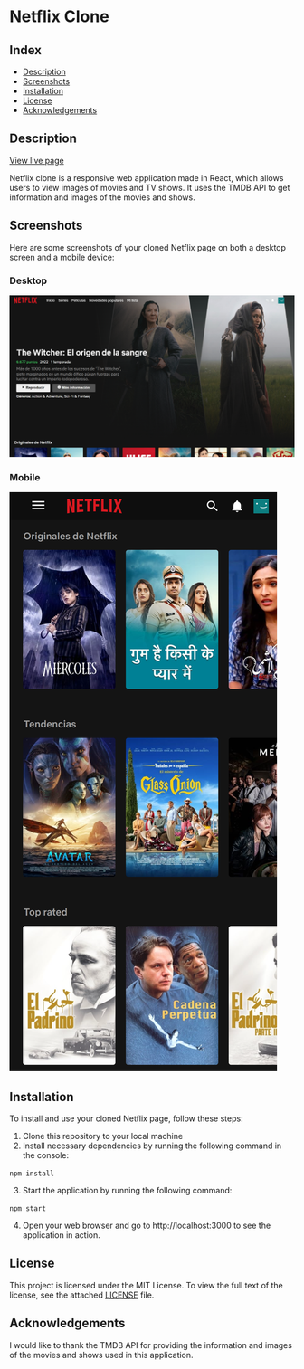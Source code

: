 # Netflix Clone

## Index

- [Description](#description)
- [Screenshots](#screenshots)
- [Installation](#installation)
- [License](#license)
- [Acknowledgements](#acknowledgements)

## Description

[View live page](https://whoknowsi.github.io/netflixclone/)

Netflix clone is a responsive web application made in React, which allows users to view images of movies and TV shows. It uses the TMDB API to get information and images of the movies and shows.

## Screenshots

Here are some screenshots of your cloned Netflix page on both a desktop screen and a mobile device:

### Desktop

![Desktop screenshot](/screenshots/desktop.png)

### Mobile

![Mobile screenshot](/screenshots/mobile.png)

## Installation

To install and use your cloned Netflix page, follow these steps:

1. Clone this repository to your local machine
2. Install necessary dependencies by running the following command in the console:

`npm install`

3. Start the application by running the following command:

`npm start`

4. Open your web browser and go to http://localhost:3000 to see the application in action.

## License

This project is licensed under the MIT License. To view the full text of the license, see the attached [LICENSE](LICENSE.md) file.

## Acknowledgements

I would like to thank the TMDB API for providing the information and images of the movies and shows used in this application.